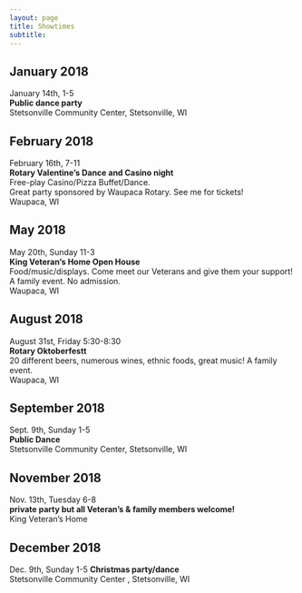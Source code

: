 ```yaml
---
layout: page
title: Showtimes
subtitle: 
---
```


## January 2018
January 14th, 1-5  
**Public dance party**  
Stetsonville Community Center, Stetsonville, WI

## February 2018
February 16th, 7-11  
**Rotary Valentine’s Dance and Casino night**  
Free-play Casino/Pizza Buffet/Dance.  
Great party sponsored by Waupaca Rotary.  See me for tickets!  
Waupaca, WI

## May 2018
May 20th, Sunday 11-3  
**King Veteran’s Home Open House**  
Food/music/displays. Come meet our Veterans and give them your support! A family event. No admission.  
Waupaca, WI

## August 2018
August 31st, Friday 5:30-8:30  
**Rotary Oktoberfestt**  
20 different beers, numerous wines, ethnic foods, great music! A family event.  
Waupaca, WI

## September 2018
Sept. 9th, Sunday 1-5  
**Public Dance**  
Stetsonville Community Center, Stetsonville, WI

## November 2018
Nov. 13th, Tuesday 6-8  
**private party but all Veteran’s & family members welcome!**  
King Veteran’s Home

## December 2018
Dec. 9th, Sunday 1-5 
**Christmas party/dance**  
Stetsonville Community Center , Stetsonville, WI
